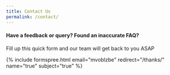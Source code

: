 ```yaml
---
title: Contact Us
permalink: /contact/
---
```


#### Have a feedback or query? Found an inaccurate FAQ?

Fill up this quick form and our team will get back to you ASAP

{% include formspree.html email="mvoblzbe" redirect="/thanks/" name="true" subject="true" %}
